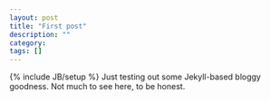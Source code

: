 ```yaml
---
layout: post
title: "First post"
description: ""
category: 
tags: []
---
```

{% include JB/setup %}
Just testing out some Jekyll-based bloggy goodness.  Not much to see here, to be honest.
